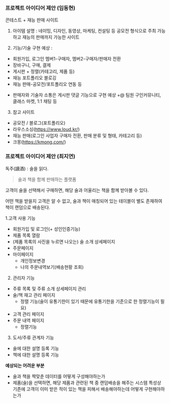 ### 프로젝트 아이디어 제안 (임동현)
 
콘테스트 + 재능 판매 사이트

1. 아이템 설명 : 
네이밍, 디자인, 동영상, 마케팅, 컨설팅 등 공모전 형식으로 주최 가능하고 재능의 판매까지 가능한 사이트 

2. 기능/기술 구현 예상 : 
- 회원가입, 로그인
멤버1-구매자, 멤버2-구매자/판매자 전환
- 장바구니, 구매, 결제 
- 게시판 + 정렬(카테고리, 제품 등)
- 재능 포트폴리오 블로깅
- 재능 판매-공모전/포트폴리오 연동 등
+ 판매자와 기술자 소통은 게시판 댓글 기능으로 구현 예상
+@ 팀원 구인커뮤니티, 클래스 마켓, 1:1 채팅 등 

3. 참고 사이트 
- 공모전 / 블로그(포트폴리오)
- 라우스소싱(https://www.loud.kr/)
- 재능 판매(로그인 사업자 구매자 전환, 판매 분류 및 형태, 카테고리 등)
- 크몽(https://kmong.com/) 

### 프로젝트 아이디어 제안 (최지연)

독주(讀酒) : 술을 읽다.
> 술과 책을 함께 판매하는 플랫폼

고객이 술을 선택해서 구매하면, 해당 술과 어울리는 책을 함께 받아볼 수 있다. 

어떤 책을 받을지 고객은 알 수 없고, 술과 책이 매칭되어 있는 테이블이 별도 존재하여 책이 랜덤으로 배송된다. 

1.고객 사용 기능
- 회원가입 및 로그인(+ 성인인증기능)
- 제품 목록 열람
- (제품 목록의 사진을 누르면 나오는) 술 소개 상세페이지
- 주문페이지
- 마이페이지
    - 개인정보변경
    - 나의 주문내역보기(배송현황 조회)

2. 관리자 기능
- 주류 목록 및 주류 소개 상세페이지 관리
- 술/책 재고 관리 페이지
    - 정렬 기능(술이 유통기한이 있기 때문에 유통기한을 기준으로 한 정렬기능이 필요)
- 고객 관리 페이지
- 주문 내역 페이지
    - 정렬기능

3. 도서/주류 관계자 기능

- 술에 대한 설명 등록 기능
- 책에 대한 설명 등록 기능

**예상되는 어려운 부분**
 
- 술과 책을 짝맞춘 데이터를 어떻게 구성해야하는가
- 제품(술)을 선택하면, 해당 제품과 관련된 책 중 랜덤배송을 해주는 시스템 특성상
기존에 고객이 이미 받은 적이 있는 책을 피해서 배송해야하는데 어떻게 구현해야하는가


